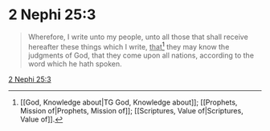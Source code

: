 # 2 Nephi 25:3

> Wherefore, I write unto my people, unto all those that shall receive hereafter these things which I write, <u>that</u>[^a] they may know the judgments of God, that they come upon all nations, according to the word which he hath spoken.

[2 Nephi 25:3](https://www.churchofjesuschrist.org/study/scriptures/bofm/2-ne/25?lang=eng&id=p3#p3)


[^a]: [[God, Knowledge about|TG God, Knowledge about]]; [[Prophets, Mission of|Prophets, Mission of]]; [[Scriptures, Value of|Scriptures, Value of]].  
